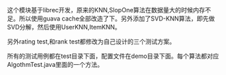 这个模块基于librec开发，原来的KNN,SlopOne算法在数据量大的时候内存不足。所以使用guava cache全部改造了下。另外添加了SVD-KNN算法，即先做SVD分解，然后使用UserKNN,ItemKNN。

另外rating test,和rank test都修改为自己设计的三个测试方案。

所有的测试用例都在test目录下面，配置文件在demo目录下面。每个算法都对应AlgothmTest.java里面的一个方法。


